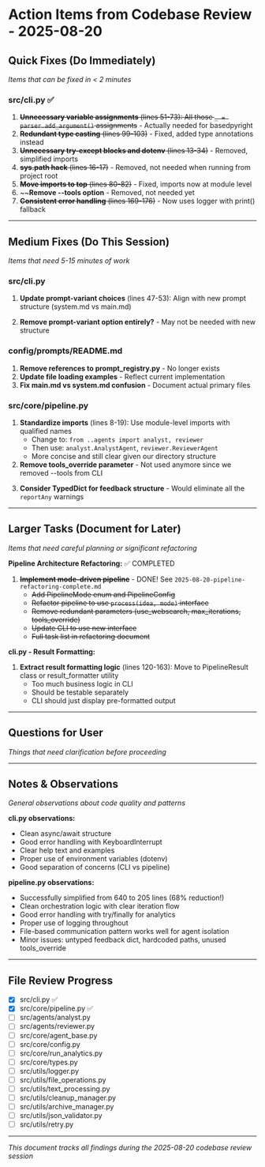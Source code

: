 # Action Items from Codebase Review - 2025-08-20

## Quick Fixes (Do Immediately)

*Items that can be fixed in < 2 minutes*

### src/cli.py ✅

1. ~~**Unnecessary variable assignments** (lines 51-73): All those `_ = parser.add_argument()` assignments~~ - Actually needed for basedpyright
2. ~~**Redundant type casting** (lines 99-103)~~ - Fixed, added type annotations instead
3. ~~**Unnecessary try-except blocks and dotenv** (lines 13-34)~~ - Removed, simplified imports
4. ~~**sys.path hack** (lines 16-17)~~ - Removed, not needed when running from project root
5. ~~**Move imports to top** (lines 80-82)~~ - Fixed, imports now at module level
6. ~~**Remove --tools option** - Removed, not needed yet
7. ~~**Consistent error handling** (lines 169-176)~~ - Now uses logger with print() fallback

---

## Medium Fixes (Do This Session)

*Items that need 5-15 minutes of work*

### src/cli.py

1. **Update prompt-variant choices** (lines 47-53): Align with new prompt structure (system.md vs main.md)
<!-- FEEDBACK: need to keep -->
2. **Remove prompt-variant option entirely?** - May not be needed with new structure

### config/prompts/README.md

1. **Remove references to prompt_registry.py** - No longer exists
2. **Update file loading examples** - Reflect current implementation
3. **Fix main.md vs system.md confusion** - Document actual primary files

### src/core/pipeline.py

1. **Standardize imports** (lines 8-19): Use module-level imports with qualified names
   - Change to: `from ..agents import analyst, reviewer`
   - Then use: `analyst.AnalystAgent`, `reviewer.ReviewerAgent`
   - More concise and still clear given our directory structure
2. **Remove tools_override parameter** - Not used anymore since we removed --tools from CLI
<!-- FEEDBACK: not needed -->
3. **Consider TypedDict for feedback structure** - Would eliminate all the `reportAny` warnings

---

## Larger Tasks (Document for Later)

*Items that need careful planning or significant refactoring*

**Pipeline Architecture Refactoring:** ✅ COMPLETED

1. ~~**Implement mode-driven pipeline**~~ - DONE! See `2025-08-20-pipeline-refactoring-complete.md`
   - ~~Add PipelineMode enum and PipelineConfig~~
   - ~~Refactor pipeline to use `process(idea, mode)` interface~~
   - ~~Remove redundant parameters (use_websearch, max_iterations, tools_override)~~
   - ~~Update CLI to use new interface~~
   - ~~Full task list in refactoring document~~

**cli.py - Result Formatting:**

1. **Extract result formatting logic** (lines 120-163): Move to PipelineResult class or result_formatter utility
   - Too much business logic in CLI
   - Should be testable separately
   - CLI should just display pre-formatted output

---

## Questions for User

*Things that need clarification before proceeding*

---

## Notes & Observations

*General observations about code quality and patterns*

**cli.py observations:**

- Clean async/await structure
- Good error handling with KeyboardInterrupt
- Clear help text and examples
- Proper use of environment variables (dotenv)
- Good separation of concerns (CLI vs pipeline)

**pipeline.py observations:**

- Successfully simplified from 640 to 205 lines (68% reduction!)
- Clean orchestration logic with clear iteration flow
- Good error handling with try/finally for analytics
- Proper use of logging throughout
- File-based communication pattern works well for agent isolation
- Minor issues: untyped feedback dict, hardcoded paths, unused tools_override

---

## File Review Progress

- [x] src/cli.py ✅
- [x] src/core/pipeline.py ✅
- [ ] src/agents/analyst.py
- [ ] src/agents/reviewer.py
- [ ] src/core/agent_base.py
- [ ] src/core/config.py
- [ ] src/core/run_analytics.py
- [ ] src/core/types.py
- [ ] src/utils/logger.py
- [ ] src/utils/file_operations.py
- [ ] src/utils/text_processing.py
- [ ] src/utils/cleanup_manager.py
- [ ] src/utils/archive_manager.py
- [ ] src/utils/json_validator.py
- [ ] src/utils/retry.py

---

*This document tracks all findings during the 2025-08-20 codebase review session*
